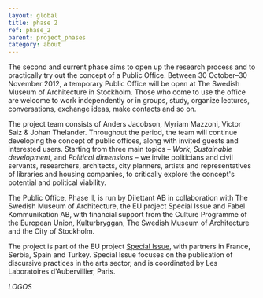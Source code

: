 ```yaml
---
layout: global
title: phase 2
ref: phase_2
parent: project_phases
category: about
---
```


The second and current phase aims to open up the research process and to practically try out the concept of a Public Office. Between 30 October–30 November 2012, a temporary Public Office will be open at The Swedish Museum of Architecture in Stockholm. Those who come to use the office are welcome to work independently or in groups, study, organize lectures, conversations, exchange ideas, make contacts and so on.  

The project team consists of Anders Jacobson, Myriam Mazzoni, Victor Saiz & Johan Thelander. Throughout the period, the team will continue developing the concept of public offices, along with invited guests and interested users. Starting from three main topics – *Work*, *Sustainable development*, and *Political dimensions* – we invite politicians and civil servants, researchers, architects, city planners, artists and representatives of libraries and housing companies, to critically explore the concept's potential and political viability.  

The Public Office, Phase II, is run by Dilettant AB in collaboration with The Swedish Museum of Architecture, the EU project Special Issue and Fabel Kommunikation AB, with financial support from the Culture Programme of the European Union, Kulturbryggan, The Swedish Museum of Architecture and the City of Stockholm.  

The project is part of the EU project [Special Issue](http://specialissue.eu), with partners in France, Serbia, Spain and Turkey. Special Issue focuses on the publication of discursive practices in the arts sector, and is coordinated by Les Laboratoires d'Aubervillier, Paris.  

*LOGOS*